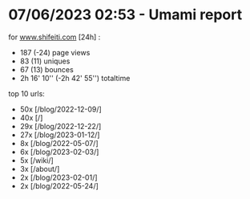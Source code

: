 # 07/06/2023 02:53 - Umami report
for www.shifeiti.com [24h] :

 - 187 (-24) page views
 - 83 (11) uniques
 - 67 (13) bounces
 - 2h 16' 10'' (-2h 42' 55'') totaltime


top 10 urls:
 - 50x [/blog/2022-12-09/]
 - 40x [/]
 - 29x [/blog/2022-12-22/]
 - 27x [/blog/2023-01-12/]
 - 8x [/blog/2022-05-07/]
 - 6x [/blog/2023-02-03/]
 - 5x [/wiki/]
 - 3x [/about/]
 - 2x [/blog/2023-02-01/]
 - 2x [/blog/2022-05-24/]


